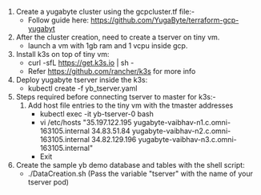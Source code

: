 1. Create a yugabyte cluster using the gcpcluster.tf file:- 
    * Follow guide here: https://github.com/YugaByte/terraform-gcp-yugabyt 
2. After the cluster creation, need to create a tserver on tiny vm.
    * launch a vm with 1gb ram and 1 vcpu inside gcp.
3. Install k3s on top of tiny vm: 
    * curl -sfL https://get.k3s.io | sh -
    * Refer https://github.com/rancher/k3s for more info
4. Deploy yugabyte tserver inside the k3s: 
    * kubectl create -f yb_tserver.yaml
5. Steps required before connecting tserver to master for k3s:-
    1. Add host file entries to the tiny vm with the tmaster addresses
        * kubectl exec -it yb-tserver-0 bash
        * vi /etc/hosts "35.197.122.195 yugabyte-vaibhav-n1.c.omni-163105.internal
                           34.83.51.84 yugabyte-vaibhav-n2.c.omni-163105.internal 
                           34.82.129.196 yugabyte-vaibhav-n3.c.omni-163105.internal"
        * Exit
6. Create the sample yb demo database and tables with the shell script:
    * ./DataCreation.sh (Pass the variable "tserver" with the name of your tserver pod)
